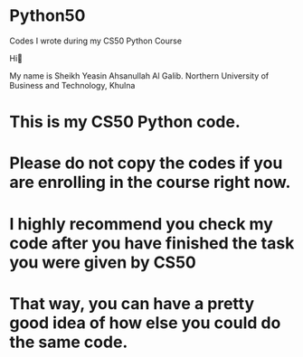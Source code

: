 # Python50
Codes I wrote during my CS50 Python Course

Hi🙋

My name is Sheikh Yeasin Ahsanullah Al Galib.
Northern University of Business and Technology, Khulna


# This is my CS50 Python code.
# Please do not copy the codes if you are enrolling in the course right now.
# I highly recommend you check my code after you have finished the task you were given by CS50
# That way, you can have a pretty good idea of how else you could do the same code.
